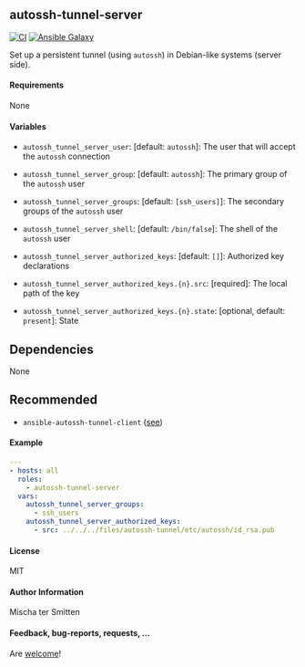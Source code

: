 ## autossh-tunnel-server

[![CI](https://github.com/Oefenweb/ansible-autossh-tunnel-server/workflows/CI/badge.svg)](https://github.com/Oefenweb/ansible-autossh-tunnel-server/actions?query=workflow%3ACI)
[![Ansible Galaxy](http://img.shields.io/badge/ansible--galaxy-autossh--tunnel--server-blue.svg)](https://galaxy.ansible.com/Oefenweb/autossh_tunnel_server)

Set up a persistent tunnel (using `autossh`) in Debian-like systems (server side).

#### Requirements

None

#### Variables

* `autossh_tunnel_server_user`: [default: `autossh`]: The user that will accept the `autossh` connection
* `autossh_tunnel_server_group`: [default: `autossh`]: The primary group of the `autossh` user
* `autossh_tunnel_server_groups`: [default: `[ssh_users]`]: The secondary groups of the `autossh` user
* `autossh_tunnel_server_shell`: [default: `/bin/false`]: The shell of the `autossh` user

* `autossh_tunnel_server_authorized_keys`: [default: `[]`]: Authorized key declarations
* `autossh_tunnel_server_authorized_keys.{n}.src`: [required]: The local path of the key
* `autossh_tunnel_server_authorized_keys.{n}.state`: [optional, default: `present`]: State

## Dependencies

None

## Recommended

* `ansible-autossh-tunnel-client` ([see](https://github.com/Oefenweb/ansible-autossh-tunnel-client))

#### Example

```yaml
---
- hosts: all
  roles:
    - autossh-tunnel-server
  vars:
    autossh_tunnel_server_groups:
      - ssh_users
    autossh_tunnel_server_authorized_keys:
      - src: ../../../files/autossh-tunnel/etc/autossh/id_rsa.pub
```

#### License

MIT

#### Author Information

Mischa ter Smitten

#### Feedback, bug-reports, requests, ...

Are [welcome](https://github.com/Oefenweb/ansible-autossh-tunnel-server/issues)!
